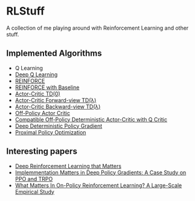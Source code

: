 # RLStuff
A collection of me playing around with Reinforcement Learning and other stuff.

## Implemented Algorithms
- Q Learning
- [Deep Q Learning](https://www.nature.com/articles/nature14236)
- [REINFORCE](https://web.stanford.edu/class/psych209/Readings/SuttonBartoIPRLBook2ndEd.pdf)
- [REINFORCE with Baseline](https://web.stanford.edu/class/psych209/Readings/SuttonBartoIPRLBook2ndEd.pdf)
- [Actor-Critic TD(0)](https://web.stanford.edu/class/psych209/Readings/SuttonBartoIPRLBook2ndEd.pdf)
- [Actor-Critic Forward-view TD(λ)](https://web.stanford.edu/class/psych209/Readings/SuttonBartoIPRLBook2ndEd.pdf)  
- [Actor-Critic Backward-view TD(λ)](https://web.stanford.edu/class/psych209/Readings/SuttonBartoIPRLBook2ndEd.pdf)  
- [Off-Policy Actor Critic](https://arxiv.org/pdf/1205.4839.pdf)
- [Compatible Off-Policy Deterministic Actor-Critic with Q Critic](http://proceedings.mlr.press/v32/silver14.pdf)
- [Deep Deterministic Policy Gradient](https://arxiv.org/pdf/1509.02971.pdf)
- [Proximal Policy Optimization](https://arxiv.org/pdf/1707.06347.pdf)

## Interesting papers
- [Deep Reinforcement Learning that Matters](https://arxiv.org/pdf/1709.06560.pdf)
- [Implemmentation Matters in Deep Policy Gradients: A Case Study on PPO and TRPO](https://openreview.net/attachment?id=r1etN1rtPB&name=original_pdf)
- [What Matters In On-Policy Reinforcement Learning? A Large-Scale Empirical Study](https://arxiv.org/pdf/2006.05990.pdf)
